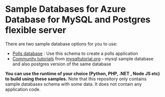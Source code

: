 # Sample Databases for Azure Database for MySQL and Postgres flexible server 

There are two sample database options for you to use: 
- [Polls database](./polls-database) : Use this schema to create a polls application 
- [Community tutorials](./mysqltutorial.org) from [mysqltutorial.org](https://www.mysqltutorial.org/) - mysql sample database and also postgres version of the same database 

**You can use the runtime of your choice (Python, PHP, .NET , Node JS etc) to build using these samples.** Note that this repository only contains sample databases schema with some data. It does not contain any application code. 


